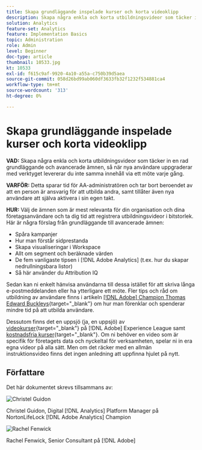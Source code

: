 ```yaml
---
title: Skapa grundläggande inspelade kurser och korta videoklipp
description: Skapa några enkla och korta utbildningsvideor som täcker in en rad grundläggande och avancerade ämnen, så när nya användare uppgraderar med verktyget levererar du inte samma innehåll via ett möte varje gång.
solution: Analytics
feature-set: Analytics
feature: Implementation Basics
topic: Administration
role: Admin
level: Beginner
doc-type: article
thumbnail: 10533.jpg
kt: 10533
exl-id: f615c9af-9920-4a10-a55a-c750b39d5aea
source-git-commit: 058d26bd99ab060df3633fb32f1232f534881ca4
workflow-type: tm+mt
source-wordcount: '313'
ht-degree: 0%

---
```


# Skapa grundläggande inspelade kurser och korta videoklipp

**VAD:** Skapa några enkla och korta utbildningsvideor som täcker in en rad grundläggande och avancerade ämnen, så när nya användare uppgraderar med verktyget levererar du inte samma innehåll via ett möte varje gång.

**VARFÖR:** Detta sparar tid för AA-administratören och tar bort beroendet av att en person är ansvarig för att utbilda andra, samt tillåter även nya användare att själva aktivera i sin egen takt.

**HUR:** Välj de ämnen som är mest relevanta för din organisation och dina företagsanvändare och ta dig tid att registrera utbildningsvideor i bitstorlek. Här är några förslag från grundläggande till avancerade ämnen:

* Spåra kampanjer
* Hur man förstår sidprestanda
* Skapa visualiseringar i Workspace
* Allt om segment och beräknade värden
* De fem vanligaste tipsen i [!DNL Adobe Analytics] (t.ex. hur du skapar nedrullningsbara listor)
* Så här använder du Attribution IQ

Sedan kan ni enkelt hänvisa användarna till dessa istället för att skriva långa e-postmeddelanden eller ha ytterligare ett möte. Fler tips och råd om utbildning av användare finns i artikeln [[!DNL Adobe] Champion Thomas Edward Buckleys](https://experienceleague.adobe.com/docs/analytics-learn/tutorials/administration/key-admin-skills/simplify-training-users.html?lang=en){target="_blank"} om hur man förenklar och spenderar mindre tid på att utbilda användare.

Dessutom finns det en uppsjö (ja, en uppsjö) av [videokurser](https://experienceleague.adobe.com/docs/analytics-learn/tutorials/overview.html){target="_blank"} på [!DNL Adobe] Experience League samt [kostnadsfria kurser](https://experienceleague.adobe.com/?lang=en#dashboard/learning){target="_blank"}. Om ni behöver en video som är specifik för företagets data och nyckeltal för verksamheten, spelar ni in era egna videor på alla sätt. Men om det räcker med en allmän instruktionsvideo finns det ingen anledning att uppfinna hjulet på nytt.

## Författare

Det här dokumentet skrevs tillsammans av:

![Christel Guidon](assets/Christel-Headshot-150.png)

Christel Guidon, Digital [!DNL Analytics] Platform Manager på NortonLifeLock
[!DNL Adobe Analytics] Champion

![Rachel Fenwick](assets/Rachel-Fenwick-150.png)

Rachel Fenwick, Senior Consultant på [!DNL Adobe]
